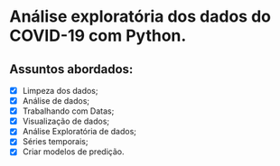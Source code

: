 # Análise exploratória dos dados do COVID-19 com Python.

 ##  Assuntos abordados:
- [x] Limpeza dos dados;
- [x] Análise de dados;
- [x] Trabalhando com Datas;
- [X] Visualização de dados;
- [X] Análise Exploratória de dados;
- [X] Séries temporais;
- [X] Criar modelos de predição.
